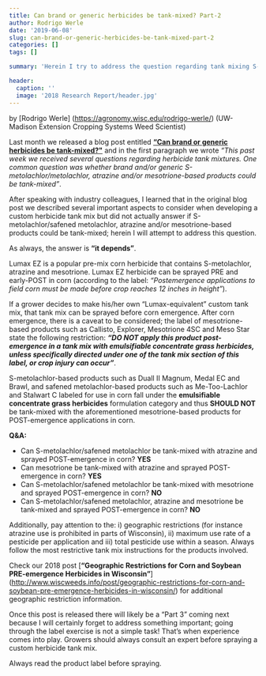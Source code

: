 ```yaml
---
title: Can brand or generic herbicides be tank-mixed? Part-2
author: Rodrigo Werle
date: '2019-06-08'
slug: can-brand-or-generic-herbicides-be-tank-mixed-part-2
categories: []
tags: []

summary: 'Herein I try to address the question regarding tank mixing S-metolachlor/safened metolachlor, atrazine and/or mesotrione-based products for weed control in corn.'

header:
  caption: ''
  image: '2018 Research Report/header.jpg'
---
```

by [Rodrigo Werle] (https://agronomy.wisc.edu/rodrigo-werle/) (UW-Madison Extension Cropping Systems Weed Scientist)  

Last month we released a blog post entitled [**“Can brand or generic herbicides be tank-mixed?"**](http://www.wiscweeds.info/post/can-brand-or-generic-herbicides-be-tank-mixed/) and in the first paragraph we wrote *“This past week we received several questions regarding herbicide tank mixtures. One common question was whether brand and/or generic S-metolachlor/metolachlor, atrazine and/or mesotrione-based products could be tank-mixed”*. 

After speaking with industry colleagues, I learned that in the original blog post we described several important aspects to consider when developing a custom herbicide tank mix but did not actually answer if S-metolachlor/safened metolachlor, atrazine and/or mesotrione-based products could be tank-mixed; herein I will attempt to address this question.

As always, the answer is **“it depends”**. 

Lumax EZ is a popular pre-mix corn herbicide that contains S-metolachlor, atrazine and mesotrione. Lumax EZ herbicide can be sprayed PRE and early-POST in corn (according to the label: *“Postemergence applications to field corn must be made before crop reaches 12 inches in height”*). 

If a grower decides to make his/her own “Lumax-equivalent” custom tank mix, that tank mix can be sprayed before corn emergence. After corn emergence, there is a caveat to be considered; the label of mesotrione-based products such as Callisto, Explorer, Mesotrione 4SC and Meso Star state the following restriction: ***“DO NOT apply this product post-emergence in a tank mix with emulsifiable concentrate grass herbicides, unless specifically directed under one of the tank mix section of this label, or crop injury can occur”***.

S-metolachlor-based products such as Duall II Magnum, Medal EC and Brawl, and safened metolachlor-based products such as Me-Too-Lachlor and Stalwart C labeled for use in corn fall under the **emulsifiable concentrate grass herbicides** formulation category and thus **SHOULD NOT** be tank-mixed with the aforementioned mesotrione-based products for POST-emergence applications in corn. 

**Q&A:**

+ Can S-metolachlor/safened metolachlor be tank-mixed with atrazine and sprayed POST-emergence in corn? **YES**   
+ Can mesotrione be tank-mixed with atrazine and sprayed POST-emergence in corn? **YES**  
+ Can S-metolachlor/safened metolachlor be tank-mixed with mesotrione and sprayed POST-emergence in corn? **NO**  
+ Can S-metolachlor/safened metolachlor, atrazine and mesotrione be tank-mixed and sprayed POST-emergence in corn? **NO**  
 
Additionally, pay attention to the: i) geographic restrictions (for instance atrazine use is prohibited in parts of Wisconsin), ii) maximum use rate of a pesticide per application and iii) total pesticide use within a season. Always follow the most restrictive tank mix instructions for the products involved.

Check our 2018 post [**“Geographic Restrictions for Corn and Soybean PRE-emergence Herbicides in Wisconsin”**] (http://www.wiscweeds.info/post/geographic-restrictions-for-corn-and-soybean-pre-emergence-herbicides-in-wisconsin/) for additional geographic restriction information.   

Once this post is released there will likely be a “Part 3” coming next because I will certainly forget to address something important; going through the label exercise is not a simple task! That’s when experience comes into play. Growers should always consult an expert before spraying a custom herbicide tank mix. 

Always read the product label before spraying.

